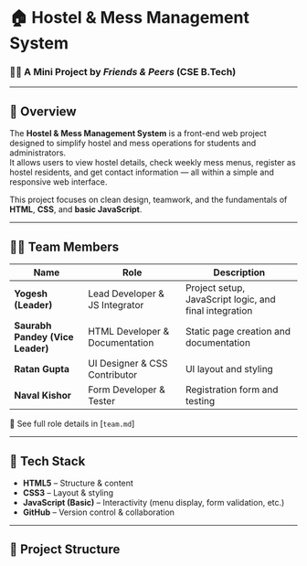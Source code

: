 # 🏠 Hostel & Mess Management System

### 👨‍💻 A Mini Project by *Friends & Peers* (CSE B.Tech)

---

## 📘 Overview

The **Hostel & Mess Management System** is a front-end web project designed to simplify hostel and mess operations for students and administrators.  
It allows users to view hostel details, check weekly mess menus, register as hostel residents, and get contact information — all within a simple and responsive web interface.

This project focuses on clean design, teamwork, and the fundamentals of **HTML**, **CSS**, and **basic JavaScript**.

---

## 🧑‍💻 Team Members

| Name | Role | Description |
|------|------|--------------|
| **Yogesh (Leader)** | Lead Developer & JS Integrator | Project setup, JavaScript logic, and final integration |
| **Saurabh Pandey (Vice Leader)** | HTML Developer & Documentation | Static page creation and documentation |
| **Ratan Gupta** | UI Designer & CSS Contributor | UI layout and styling |
| **Naval Kishor** | Form Developer & Tester | Registration form and testing |

📄 See full role details in [`team.md`]

---

## 🧱 Tech Stack

- **HTML5** – Structure & content  
- **CSS3** – Layout & styling  
- **JavaScript (Basic)** – Interactivity (menu display, form validation, etc.)  
- **GitHub** – Version control & collaboration  

---

## 📂 Project Structure

